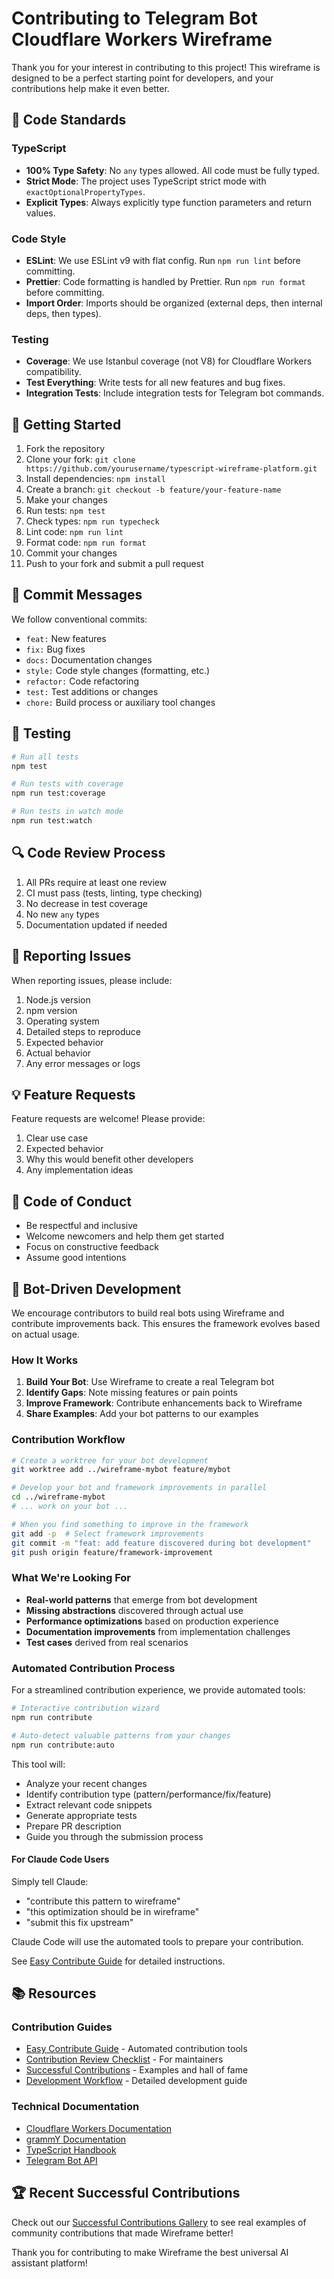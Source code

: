 # Contributing to Telegram Bot Cloudflare Workers Wireframe

Thank you for your interest in contributing to this project! This wireframe is designed to be a perfect starting point for developers, and your contributions help make it even better.

## 🎯 Code Standards

### TypeScript

- **100% Type Safety**: No `any` types allowed. All code must be fully typed.
- **Strict Mode**: The project uses TypeScript strict mode with `exactOptionalPropertyTypes`.
- **Explicit Types**: Always explicitly type function parameters and return values.

### Code Style

- **ESLint**: We use ESLint v9 with flat config. Run `npm run lint` before committing.
- **Prettier**: Code formatting is handled by Prettier. Run `npm run format` before committing.
- **Import Order**: Imports should be organized (external deps, then internal deps, then types).

### Testing

- **Coverage**: We use Istanbul coverage (not V8) for Cloudflare Workers compatibility.
- **Test Everything**: Write tests for all new features and bug fixes.
- **Integration Tests**: Include integration tests for Telegram bot commands.

## 🚀 Getting Started

1. Fork the repository
2. Clone your fork: `git clone https://github.com/yourusername/typescript-wireframe-platform.git`
3. Install dependencies: `npm install`
4. Create a branch: `git checkout -b feature/your-feature-name`
5. Make your changes
6. Run tests: `npm test`
7. Check types: `npm run typecheck`
8. Lint code: `npm run lint`
9. Format code: `npm run format`
10. Commit your changes
11. Push to your fork and submit a pull request

## 📝 Commit Messages

We follow conventional commits:

- `feat:` New features
- `fix:` Bug fixes
- `docs:` Documentation changes
- `style:` Code style changes (formatting, etc.)
- `refactor:` Code refactoring
- `test:` Test additions or changes
- `chore:` Build process or auxiliary tool changes

## 🧪 Testing

```bash
# Run all tests
npm test

# Run tests with coverage
npm run test:coverage

# Run tests in watch mode
npm run test:watch
```

## 🔍 Code Review Process

1. All PRs require at least one review
2. CI must pass (tests, linting, type checking)
3. No decrease in test coverage
4. No new `any` types
5. Documentation updated if needed

## 🐛 Reporting Issues

When reporting issues, please include:

1. Node.js version
2. npm version
3. Operating system
4. Detailed steps to reproduce
5. Expected behavior
6. Actual behavior
7. Any error messages or logs

## 💡 Feature Requests

Feature requests are welcome! Please provide:

1. Clear use case
2. Expected behavior
3. Why this would benefit other developers
4. Any implementation ideas

## 🤝 Code of Conduct

- Be respectful and inclusive
- Welcome newcomers and help them get started
- Focus on constructive feedback
- Assume good intentions

## 🤖 Bot-Driven Development

We encourage contributors to build real bots using Wireframe and contribute improvements back. This ensures the framework evolves based on actual usage.

### How It Works

1. **Build Your Bot**: Use Wireframe to create a real Telegram bot
2. **Identify Gaps**: Note missing features or pain points
3. **Improve Framework**: Contribute enhancements back to Wireframe
4. **Share Examples**: Add your bot patterns to our examples

### Contribution Workflow

```bash
# Create a worktree for your bot development
git worktree add ../wireframe-mybot feature/mybot

# Develop your bot and framework improvements in parallel
cd ../wireframe-mybot
# ... work on your bot ...

# When you find something to improve in the framework
git add -p  # Select framework improvements
git commit -m "feat: add feature discovered during bot development"
git push origin feature/framework-improvement
```

### What We're Looking For

- **Real-world patterns** that emerge from bot development
- **Missing abstractions** discovered through actual use
- **Performance optimizations** based on production experience
- **Documentation improvements** from implementation challenges
- **Test cases** derived from real scenarios

### Automated Contribution Process

For a streamlined contribution experience, we provide automated tools:

```bash
# Interactive contribution wizard
npm run contribute

# Auto-detect valuable patterns from your changes
npm run contribute:auto
```

This tool will:

- Analyze your recent changes
- Identify contribution type (pattern/performance/fix/feature)
- Extract relevant code snippets
- Generate appropriate tests
- Prepare PR description
- Guide you through the submission process

#### For Claude Code Users

Simply tell Claude:

- "contribute this pattern to wireframe"
- "this optimization should be in wireframe"
- "submit this fix upstream"

Claude Code will use the automated tools to prepare your contribution.

See [Easy Contribute Guide](docs/EASY_CONTRIBUTE.md) for detailed instructions.

## 📚 Resources

### Contribution Guides

- [Easy Contribute Guide](docs/EASY_CONTRIBUTE.md) - Automated contribution tools
- [Contribution Review Checklist](docs/CONTRIBUTION_REVIEW_CHECKLIST.md) - For maintainers
- [Successful Contributions](docs/SUCCESSFUL_CONTRIBUTIONS.md) - Examples and hall of fame
- [Development Workflow](docs/DEVELOPMENT_WORKFLOW.md) - Detailed development guide

### Technical Documentation

- [Cloudflare Workers Documentation](https://developers.cloudflare.com/workers/)
- [grammY Documentation](https://grammy.dev/)
- [TypeScript Handbook](https://www.typescriptlang.org/docs/handbook/)
- [Telegram Bot API](https://core.telegram.org/bots/api)

## 🏆 Recent Successful Contributions

Check out our [Successful Contributions Gallery](docs/SUCCESSFUL_CONTRIBUTIONS.md) to see real examples of community contributions that made Wireframe better!

Thank you for contributing to make Wireframe the best universal AI assistant platform!
